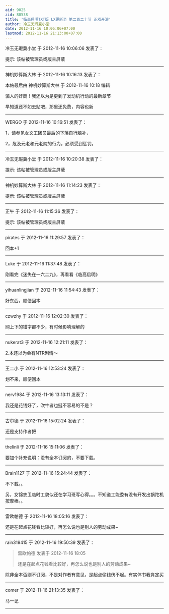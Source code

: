 ```yaml
---
aid: 9025
zid: 80538
title: '临高启明TXT版 LX更新至 第二百二十节 正戏开演'
author: 冷玉无瑕冀小堂
date: 2012-11-16 10:06:06+07:00
lastmod: 2012-11-16 21:13:00+07:00
---
```


冷玉无瑕冀小堂 于 2012-11-16 10:06:06 发表了：

提示: 该帖被管理员或版主屏蔽

---------

神机妙算斯大林 于 2012-11-16 10:16:13 发表了：

本帖最后由 神机妙算斯大林 于 2012-11-16 10:18 编辑 

骗人的奸商！我还以为是更到了发动机行动的最新章节

早知道还不如去贴吧，那里还免费，内容也新

---------

WERGO 于 2012-11-16 10:16:51 发表了：

1，请参见女文工团员最后的下落自行脑补，

2，危及元老和元老院的行为，必须受到惩罚。

---------

冷玉无瑕冀小堂 于 2012-11-16 10:20:38 发表了：

提示: 该帖被管理员或版主屏蔽

---------

神机妙算斯大林 于 2012-11-16 11:14:23 发表了：

提示: 该帖被管理员或版主屏蔽

---------

正午 于 2012-11-16 11:15:36 发表了：

提示: 该帖被管理员或版主屏蔽

---------

pirates 于 2012-11-16 11:29:57 发表了：

回本+1

---------

Luke 于 2012-11-16 11:37:48 发表了：

刚看完《迷失在一六二九》，再看看《临高启明》

---------

yihuanlingjian 于 2012-11-16 11:54:43 发表了：

好东西，顺便回本

---------

czwzhy 于 2012-11-16 12:02:30 发表了：

网上下的错字都不少，有时候影响理解的

---------

nukerat3 于 2012-11-16 12:21:11 发表了：

2.本还以为会有NTR剧情～

---------

王二小 于 2012-11-16 12:53:24 发表了：

划不来，顺便回本

---------

nerv1984 于 2012-11-16 13:13:11 发表了：

我还是花钱好了，吹牛者也挺不容易的不是？

---------

古尔德 于 2012-11-16 15:02:24 发表了：

还是支持作者把

---------

thelinli 于 2012-11-16 15:11:06 发表了：

要加个补充说明：没有全本订阅的，不要下载。

---------

Brain1127 于 2012-11-16 15:24:44 发表了：

不下载。。

另，女锦衣卫临时工貌似还在学习班写心得。。。不知道工能委有没有开发出锅陀机按摩棒。。

---------

雷欧帕德 于 2012-11-16 18:05:16 发表了：

还是在起点花钱看比较好，再怎么说也是别人的劳动成果~

---------

rain319415 于 2012-11-16 19:50:39 发表了：

> 雷欧帕德 发表于 2012-11-16 18:05
> 
> 还是在起点花钱看比较好，再怎么说也是别人的劳动成果~



除非全本否则不订阅，不是对作者有意见，是起点偷钱伤不起。有实体书我肯定买

---------

comer 于 2012-11-16 21:13:35 发表了：

马一记

---------

